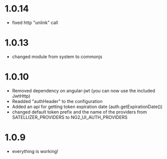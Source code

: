 # 1.0.14
* fixed http "unlink" call
# 1.0.13
* changed module from system to commonjs
# 1.0.10
* Removed dependency on angular-jwt (you can now use the included JwtHttp)
* Readded "authHeader" to the configuration
* Added an api for getting token expiration date (auth.getExpirationDate())
* changed default token prefix and the name of the providers from SATELLIZER_PROVIDERS to NG2_UI_AUTH_PROVIDERS 

# 1.0.9
* everything is working!
